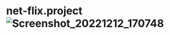 # net-flix.project![Screenshot_20221212_170748](https://user-images.githubusercontent.com/118936238/207146389-9f07c525-78a8-4f2e-b119-f45f500651e4.png)
